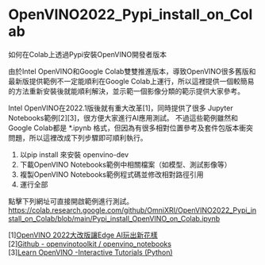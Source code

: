 # OpenVINO2022_Pypi_install_on_Colab
如何在Colab上透過Pypi安裝OpenVINO開發者版本

由於Intel OpenVINO和Google Colab雙雙推進版本，導致OpenVINO很多舊版和最新版提供範例不一定能順利在Google Colab上運行，所以這裡提供一個較簡易的方法重新安裝後就能順利解決，並示範一個影像分類的範示提供大家參考。

Intel OpenVINO在2022.1版後就有重大改革[1]，同時提供了很多 Jupyter Notebooks範例[2][3]，很方便大家進行AI應用測試。
不過這些範例雖然和Google Colab都是 *.ipynb 格式，但因為有很多相對位置參考及套件包版本衝突問題，所以這裡改成下列步驟即可順利執行。
1. 以pip install 來安裝 openvino-dev 
2. 下載OpenVINO Notebooks範例中相關檔案（如模型、測試影像等）
3. 複製OpenVINO Notebooks範例程式碼並修改相對路徑引用
4. 運行全部

點擊下列網址可直接開啟範例進行測試。  
https://colab.research.google.com/github/OmniXRI/OpenVINO2022_Pypi_install_on_Colab/blob/main/Pypi_install_OpenVINO_on_Colab.ipynb

[1][OpenVINO 2022大改版讓Edge AI玩出新花樣](https://omnixri.blogspot.com/2022/08/openvino-2022edge-ai.html)  
[2][Github - openvinotoolkit / openvino_notebooks](https://github.com/openvinotoolkit/openvino_notebooks)  
[3][Learn OpenVINO -Interactive Tutorials (Python)](https://docs.openvino.ai/latest/tutorials.html)  
